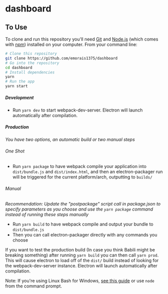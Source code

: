 # dashboard

## To Use

To clone and run this repository you'll need [Git](https://git-scm.com) and [Node.js](https://nodejs.org/en/download/) (which comes with [npm](http://npmjs.com)) installed on your computer. From your command line:

```bash
# Clone this repository
git clone https://github.com/emorais1375/dashboard
# Go into the repository
cd dashboard
# Install dependencies
yarn
# Run the app
yarn start
```

##### Development
* Run `yarn dev` to start webpack-dev-server. Electron will launch automatically after compilation.

##### Production
_You have two options, an automatic build or two manual steps_

###### One Shot
* Run `yarn package` to have webpack compile your application into `dist/bundle.js` and `dist/index.html`, and then an electron-packager run will be triggered for the current platform/arch, outputting to `builds/`

###### Manual
_Recommendation: Update the "postpackage" script call in package.json to specify parameters as you choose and use the `yarn package` command instead of running these steps manually_
* Run `yarn build` to have webpack compile and output your bundle to `dist/bundle.js`
* Then you can call electron-packager directly with any commands you choose

If you want to test the production build (In case you think Babili might be breaking something) after running `yarn build` you can then call `yarn prod`. This will cause electron to load off of the `dist/` build instead of looking for the webpack-dev-server instance. Electron will launch automatically after compilation.

Note: If you're using Linux Bash for Windows, [see this guide](https://www.howtogeek.com/261575/how-to-run-graphical-linux-desktop-applications-from-windows-10s-bash-shell/) or use `node` from the command prompt.